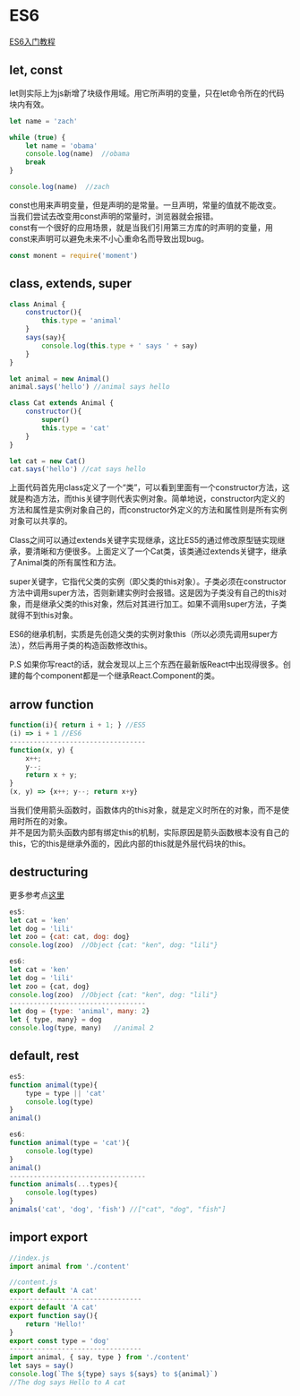 # ES6
<a href="http://es6.ruanyifeng.com/#docs/intro" target="_blank">ES6入门教程</a>  
## let, const  
let则实际上为js新增了块级作用域。用它所声明的变量，只在let命令所在的代码块内有效。
```js
let name = 'zach'

while (true) {
    let name = 'obama'
    console.log(name)  //obama
    break
}

console.log(name)  //zach
```
const也用来声明变量，但是声明的是常量。一旦声明，常量的值就不能改变。  
当我们尝试去改变用const声明的常量时，浏览器就会报错。  
const有一个很好的应用场景，就是当我们引用第三方库的时声明的变量，用const来声明可以避免未来不小心重命名而导致出现bug。
```js
const monent = require('moment')
```
## class, extends, super
```js
class Animal {
    constructor(){
        this.type = 'animal'
    }
    says(say){
        console.log(this.type + ' says ' + say)
    }
}

let animal = new Animal()
animal.says('hello') //animal says hello

class Cat extends Animal {
    constructor(){
        super()
        this.type = 'cat'
    }
}

let cat = new Cat()
cat.says('hello') //cat says hello
```
上面代码首先用class定义了一个“类”，可以看到里面有一个constructor方法，这就是构造方法，而this关键字则代表实例对象。简单地说，constructor内定义的方法和属性是实例对象自己的，而constructor外定义的方法和属性则是所有实例对象可以共享的。  

Class之间可以通过extends关键字实现继承，这比ES5的通过修改原型链实现继承，要清晰和方便很多。上面定义了一个Cat类，该类通过extends关键字，继承了Animal类的所有属性和方法。  

super关键字，它指代父类的实例（即父类的this对象）。子类必须在constructor方法中调用super方法，否则新建实例时会报错。这是因为子类没有自己的this对象，而是继承父类的this对象，然后对其进行加工。如果不调用super方法，子类就得不到this对象。  

ES6的继承机制，实质是先创造父类的实例对象this（所以必须先调用super方法），然后再用子类的构造函数修改this。  

P.S 如果你写react的话，就会发现以上三个东西在最新版React中出现得很多。创建的每个component都是一个继承React.Component的类。

## arrow function
```js
function(i){ return i + 1; } //ES5
(i) => i + 1 //ES6
----------------------------------
function(x, y) { 
    x++;
    y--;
    return x + y;
}
(x, y) => {x++; y--; return x+y}
```
当我们使用箭头函数时，函数体内的this对象，就是定义时所在的对象，而不是使用时所在的对象。  
并不是因为箭头函数内部有绑定this的机制，实际原因是箭头函数根本没有自己的this，它的this是继承外面的，因此内部的this就是外层代码块的this。
## destructuring
更多参考点<a href="https://developer.mozilla.org/zh-CN/docs/Web/js/Reference/Operators/Destructuring_assignment" target="_blank">这里</a>
```js
es5:
let cat = 'ken'
let dog = 'lili'
let zoo = {cat: cat, dog: dog}
console.log(zoo)  //Object {cat: "ken", dog: "lili"}

es6:
let cat = 'ken'
let dog = 'lili'
let zoo = {cat, dog}
console.log(zoo)  //Object {cat: "ken", dog: "lili"}
----------------------------------
let dog = {type: 'animal', many: 2}
let { type, many} = dog
console.log(type, many)   //animal 2
```
## default, rest
```js
es5:
function animal(type){
    type = type || 'cat'  
    console.log(type)
}
animal()

es6:
function animal(type = 'cat'){
    console.log(type)
}
animal()
----------------------------------
function animals(...types){
    console.log(types)
}
animals('cat', 'dog', 'fish') //["cat", "dog", "fish"]
```
## import export
```js
//index.js
import animal from './content'

//content.js
export default 'A cat'
---------------------------------
export default 'A cat'    
export function say(){
    return 'Hello!'
}    
export const type = 'dog' 
---------------------------------
import animal, { say, type } from './content'  
let says = say()
console.log(`The ${type} says ${says} to ${animal}`)  
//The dog says Hello to A cat
```
